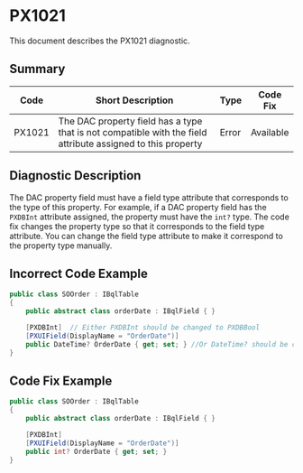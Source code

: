 # PX1021
This document describes the PX1021 diagnostic.

## Summary

| Code   | Short Description                                                                                                     | Type    | Code Fix  | 
| ------ | ----------------------------------------------------------------------------------------------------------- | ------- | --------- | 
| PX1021 | The DAC property field has a type that is not compatible with the field attribute assigned to this property | Error   | Available |

## Diagnostic Description
The DAC property field must have a field type attribute that corresponds to the type of this property. For example, if a DAC property field has the `PXDBInt` attribute assigned, the property must have the `int?` type. The code fix changes the property type so that it corresponds to the field type attribute. You can change the field type attribute to make it correspond to the property type manually.

## Incorrect Code Example

```C#
public class SOOrder : IBqlTable
{
    public abstract class orderDate : IBqlField { }

    [PXDBInt]  // Either PXDBInt should be changed to PXDBBool
	[PXUIField(DisplayName = "OrderDate")]
	public DateTime? OrderDate { get; set; } //Or DateTime? should be changed to int?
}
```

## Code Fix Example

```C#
public class SOOrder : IBqlTable
{
    public abstract class orderDate : IBqlField { }

    [PXDBInt]
	[PXUIField(DisplayName = "OrderDate")]
	public int? OrderDate { get; set; }
}
```